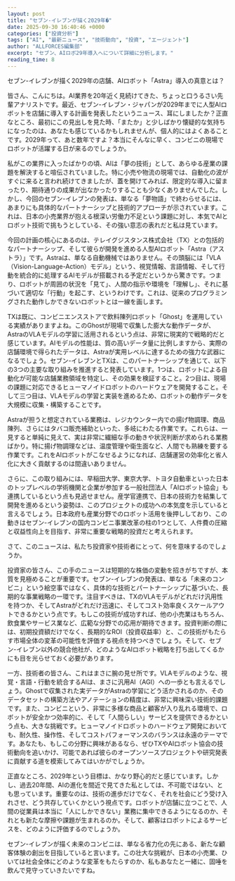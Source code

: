 ```yaml
---
layout: post
title: "セブン-イレブンが描く2029年�"
date: 2025-09-30 16:40:46 +0000
categories: ["投資分析"]
tags: ["AI", "最新ニュース", "技術動向", "投資", "エージェント"]
author: "ALLFORCES編集部"
excerpt: "セブン、AIロボ29年導入へについて詳細に分析します。"
reading_time: 8
---
```


セブン-イレブンが描く2029年の店舗、AIロボット「Astra」導入の真意とは？

皆さん、こんにちは。AI業界を20年近く見続けてきた、ちょっと口うるさい先輩アナリストです。最近、セブン-イレブン・ジャパンが2029年までに人型AIロボットを店舗に導入する計画を発表したというニュース、耳にしましたか？正直なところ、最初にこの見出しを見た時、「またか」と少しばかり懐疑的な気持ちになったのは、あなたも感じているかもしれませんが、個人的にはよくあることです。2029年って、あと数年ですよ？本当にそんなに早く、コンビニの現場でロボットが活躍する日が来るのでしょうか。

私がこの業界に入ったばかりの頃、AIは「夢の技術」として、あらゆる産業の課題を解決すると喧伝されていました。特に小売や物流の現場では、自動化の波がすぐに来ると言われ続けてきましたが、蓋を開けてみれば、限定的な導入に留まったり、期待通りの成果が出なかったりすることも少なくありませんでした。しかし、今回のセブン-イレブンの発表は、単なる「夢物語」で終わらせるには、あまりにも具体的なパートナーシップと技術的アプローチが示されています。これは、日本の小売業界が抱える根深い労働力不足という課題に対し、本気でAIとロボット技術で挑もうとしている、その強い意志の表れだと私は見ています。

今回の計画の核心にあるのは、テレイグジスタンス株式会社（TX）との包括的なパートナーシップ、そして彼らが開発を進める人型AIロボット「Astra（アストラ）」です。Astraは、単なる自動機械ではありません。その頭脳には「VLA（Vision-Language-Action）モデル」という、視覚情報、言語情報、そして行動を統合的に処理するAIモデルが搭載される予定だというから驚きです。つまり、ロボットが周囲の状況を「見て」、人間の指示や環境を「理解し」、それに基づいて適切な「行動」を起こす、というわけです。これは、従来のプログラミングされた動作しかできないロボットとは一線を画します。

TXは既に、コンビニエンスストアで飲料陳列ロボット「Ghost」を運用している実績がありますよね。このGhostが現場で収集した膨大な動作データが、AstraのVLAモデルの学習に活用されるという点は、非常に現実的で戦略的だと感じています。AIモデルの性能は、質の高いデータ量に比例しますから、実際の店舗環境で得られたデータは、Astraが実用レベルに達するための強力な武器になるでしょう。セブン-イレブンとTXは、このパートナーシップを通じて、以下の3つの主要な取り組みを推進すると発表しています。1つは、ロボットによる自動化が可能な店舗業務領域を特定し、その効果を検証すること。2つ目は、現場の課題に対応できるヒューマノイドロボットのハードウェアを開発すること。そして三つ目は、VLAモデルの学習と実装を進めるため、ロボットの動作データを大規模に収集・構築することです。

Astraが担うと想定されている業務は、レジカウンター内での揚げ物調理、商品陳列、さらにはタバコ販売補助といった、多岐にわたる作業です。これらは、一見すると単純に見えて、実は非常に繊細な手の動きや状況判断が求められる業務ばかり。特に揚げ物調理などは、温度管理や衛生面など、人間でも熟練を要する作業です。これをAIロボットがこなせるようになれば、店舗運営の効率化と省人化に大きく貢献するのは間違いありません。

さらに、この取り組みには、早稲田大学、東京大学、トヨタ自動車といった日本のトップレベルの学術機関と企業が参加する一般社団法人「AIロボット協会」も連携しているという点も見逃せません。産学官連携で、日本の技術力を結集して開発を進めるという姿勢は、このプロジェクトの成功への本気度を示していると言えるでしょう。日本政府も産業分野でのロボット活用を後押ししており、この動きはセブン-イレブンの国内コンビニ事業改革の柱の1つとして、人件費の圧縮と収益性向上を目指す、非常に重要な戦略的投資だと考えられます。

さて、このニュースは、私たち投資家や技術者にとって、何を意味するのでしょうか。

投資家の皆さん、この手のニュースは短期的な株価の変動を招きがちですが、本質を見極めることが重要です。セブン-イレブンの発表は、単なる「未来のコンビニ」という絵空事ではなく、具体的な技術とパートナーシップに基づいた、長期的な事業戦略の一環です。注目すべきは、TXのVLAモデルがどれだけ汎用性を持つか、そしてAstraがどれだけ迅速に、そしてコスト効率良くスケールアウトできるかという点です。もしこの技術が成功すれば、他の小売業はもちろん、飲食業やサービス業など、広範な分野での応用が期待できます。投資判断の際には、初期投資額だけでなく、長期的なROI（投資収益率）と、この技術がもたらす市場全体の変革の可能性を評価する視点を持つべきでしょう。そして、セブン-イレブン以外の競合他社が、どのようなAIロボット戦略を打ち出してくるかにも目を光らせておく必要があります。

一方、技術者の皆さん、これはまさに腕の見せ所です。VLAモデルのような、視覚・言語・行動を統合するAIは、まさに汎用AI（AGI）への一歩とも言えるでしょう。Ghostで収集された実データがAstraの学習にどう活かされるのか、そのデータセットの構築方法やアノテーションの精度は、非常に興味深い技術的課題です。また、コンビニという、非常に多様な商品と顧客が入り乱れる環境で、ロボットが安全かつ効率的に、そして「人間らしい」サービスを提供できるかという点も、大きな挑戦です。ヒューマノイドロボットのハードウェア開発においても、耐久性、操作性、そしてコストパフォーマンスのバランスは永遠のテーマです。あなたも、もしこの分野に興味があるなら、ぜひTXやAIロボット協会の技術動向を追いかけ、可能であれば彼らのオープンソースプロジェクトや研究発表に貢献する道を模索してみてはいかがでしょうか。

正直なところ、2029年という目標は、かなり野心的だと感じています。しかし、過去20年間、AIの進化を間近で見てきた私としては、不可能ではない、とも思っています。重要なのは、技術の進歩だけでなく、それを社会にどう受け入れさせ、どう共存していくかという視点です。ロボットが店舗に立つことで、人間の従業員は本当に「人にしかできない」業務に集中できるようになるのか、それとも新たな摩擦や課題が生まれるのか。そして、顧客はロボットによるサービスを、どのように評価するのでしょうか。

セブン-イレブンが描く未来のコンビニは、単なる省力化の先にある、新たな顧客体験の創出を目指していると言います。この壮大な挑戦が、日本の小売業、ひいては社会全体にどのような変革をもたらすのか、私もあなたと一緒に、固唾を飲んで見守っていきたいですね。

